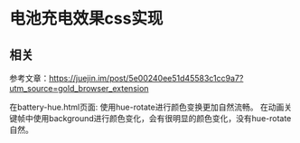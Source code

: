 # 电池充电效果css实现

## 相关

参考文章：https://juejin.im/post/5e00240ee51d45583c1cc9a7?utm_source=gold_browser_extension 
   
在battery-hue.html页面:
使用hue-rotate进行颜色变换更加自然流畅。 在动画关键帧中使用background进行颜色变化，会有很明显的颜色变化，没有hue-rotate自然。


